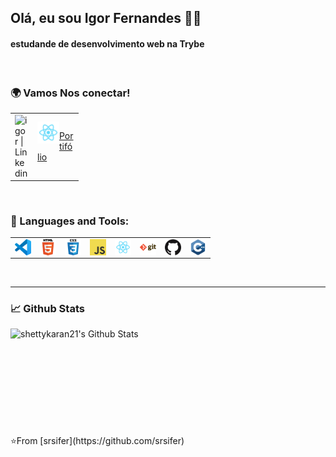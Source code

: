 ## Olá, eu sou Igor Fernandes 👨‍💻

#### estudande de desenvolvimento web na Trybe

<br />

### 🌍 Vamos Nos conectar!

<table>
   <tr>
      <td>
         <a href="https://www.linkedin.com/in/sifer-igor-fernandes/">
            <img align="left" alt="igor | Linkedin" width="22px" src="https://cdn.jsdelivr.net/npm/simple-icons@v3/icons/linkedin.svg" />
         </a>
      </td>
      <td>
         <a href="https://igor-fernandes.herokuapp.com/">
            <img align="left" alt="React" width="35px"                                             src="https://raw.githubusercontent.com/github/explore/80688e429a7d4ef2fca1e82350fe8e3517d3494d/topics/react/react.png" />
           <p>Portifólio</p>
         </a>
      </td>
   </tr>
</table>

<br />

### 🔧 Languages and Tools:

<table>
   <tr>
      <td>
         <img align="left" alt="Visual Studio Code" width="26px" src="https://raw.githubusercontent.com/github/explore/80688e429a7d4ef2fca1e82350fe8e3517d3494d/topics/visual-studio-code/visual-studio-code.png" />
      </td>
      <td>
         <img align="left" alt="HTML5" width="26px" src="https://raw.githubusercontent.com/github/explore/80688e429a7d4ef2fca1e82350fe8e3517d3494d/topics/html/html.png" />
      </td>
      <td>
         <img align="left" alt="Css" width="26px" src="https://raw.githubusercontent.com/github/explore/80688e429a7d4ef2fca1e82350fe8e3517d3494d/topics/css/css.png" />
      </td>
      <td>
         <img align="left" alt="JavaScript" width="26px" src="https://raw.githubusercontent.com/github/explore/80688e429a7d4ef2fca1e82350fe8e3517d3494d/topics/javascript/javascript.png" />
      </td>
      <td>
         <img align="left" alt="React" width="26px" src="https://raw.githubusercontent.com/github/explore/80688e429a7d4ef2fca1e82350fe8e3517d3494d/topics/react/react.png" />
      </td>
      <td>
         <img align="left" alt="Git" width="26px" src="https://raw.githubusercontent.com/github/explore/80688e429a7d4ef2fca1e82350fe8e3517d3494d/topics/git/git.png" />
      </td>
      <td>
         <img align="left" alt="GitHub" width="26px" src="https://raw.githubusercontent.com/github/explore/78df643247d429f6cc873026c0622819ad797942/topics/github/github.png" />
      </td>
      <td>
         <img align="left" alt="GitHub" width="26px" src="https://raw.githubusercontent.com/github/explore/78df643247d429f6cc873026c0622819ad797942/topics/cpp/cpp.png" />
      </td>
      
    
   </tr>
</table>

<br />

---

### 📈 Github Stats

<div>
  <img align="left" alt="shettykaran21's Github Stats" src="https://github-readme-stats.vercel.app/api?username=srsifer&show_icons=true&theme=radical"/>
</div>

<br />

[linkedin]: https://linkedin.com/in/shettykaran21
[portifólio]: https://igor-fernandes.herokuapp.com/

<br />
<br />
<br />
<br />
<br />
<br />
<br />
<br />
<br />
⭐️From [srsifer](https://github.com/srsifer)

